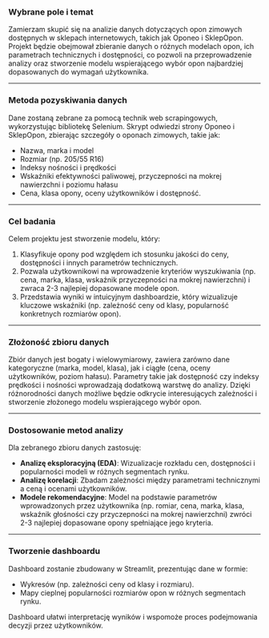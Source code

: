 ### Wybrane pole i temat  
Zamierzam skupić się na analizie danych dotyczących opon zimowych dostępnych w sklepach internetowych, takich jak Oponeo i SklepOpon. Projekt będzie obejmował zbieranie danych o różnych modelach opon, ich parametrach technicznych i dostępności, co pozwoli na przeprowadzenie analizy oraz stworzenie modelu wspierającego wybór opon najbardziej dopasowanych do wymagań użytkownika.

---

### Metoda pozyskiwania danych  
Dane zostaną zebrane za pomocą technik web scrapingowych, wykorzystując bibliotekę Selenium. Skrypt odwiedzi strony Oponeo i SklepOpon, zbierając szczegóły o oponach zimowych, takie jak:  
- Nazwa, marka i model  
- Rozmiar (np. 205/55 R16)  
- Indeksy nośności i prędkości  
- Wskaźniki efektywności paliwowej, przyczepności na mokrej nawierzchni i poziomu hałasu  
- Cena, klasa opony, oceny użytkowników i dostępność.  

---

### Cel badania  
Celem projektu jest stworzenie modelu, który:  
1. Klasyfikuje opony pod względem ich stosunku jakości do ceny, dostępności i innych parametrów technicznych.  
2. Pozwala użytkownikowi na wprowadzenie kryteriów wyszukiwania (np. cena, marka, klasa, wskaźnik przyczepności na mokrej nawierzchni) i zwraca 2-3 najlepiej dopasowane modele opon.  
3. Przedstawia wyniki w intuicyjnym dashboardzie, który wizualizuje kluczowe wskaźniki (np. zależność ceny od klasy, popularność konkretnych rozmiarów opon).

---

### Złożoność zbioru danych  
Zbiór danych jest bogaty i wielowymiarowy, zawiera zarówno dane kategoryczne (marka, model, klasa), jak i ciągłe (cena, oceny użytkowników, poziom hałasu). Parametry takie jak dostępność czy indeksy prędkości i nośności wprowadzają dodatkową warstwę do analizy. Dzięki różnorodności danych możliwe będzie odkrycie interesujących zależności i stworzenie złożonego modelu wspierającego wybór opon.

---

### Dostosowanie metod analizy  
Dla zebranego zbioru danych zastosuję:  
- **Analizę eksploracyjną (EDA)**: Wizualizacje rozkładu cen, dostępności i popularności modeli w różnych segmentach rynku.  
- **Analizę korelacji**: Zbadam zależności między parametrami technicznymi a ceną i ocenami użytkowników.  
- **Modele rekomendacyjne**: Model na podstawie parametrów wprowadzonych przez użytkownika (np. romiar, cena, marka, klasa, wskaźnik głośności czy przyczepności na mokrej nawierzchni) zwróci 2-3 najlepiej dopasowane opony spełniające jego kryteria.  

---

### Tworzenie dashboardu  
Dashboard zostanie zbudowany w Streamlit, prezentując dane w formie:  
- Wykresów (np. zależności ceny od klasy i rozmiaru).  
- Mapy cieplnej popularności rozmiarów opon w różnych segmentach rynku.

Dashboard ułatwi interpretację wyników i wspomoże proces podejmowania decyzji przez użytkowników.
